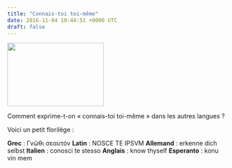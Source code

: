 ```yaml
---
title: "Connais-toi toi-même"
date: 2016-11-04 10:44:51 +0000 UTC
draft: false
---
```

<img class="alignnone size-medium" src="https://upload.wikimedia.org/wikipedia/commons/thumb/a/a5/Roman-mosaic-know-thyself.jpg/220px-Roman-mosaic-know-thyself.jpg" alt="" width="220" height="145" />

Comment exprime-t-on « connais-toi toi-même » dans les autres langues ?

Voici un petit florilège :

<strong>Grec</strong> : Γνῶθι σεαυτόν
<strong>Latin</strong> : NOSCE TE IPSVM
<strong>Allemand</strong> : erkenne dich selbst
<strong>Italien</strong> : conosci te stesso
<strong>Anglais</strong> : know thyself
<strong>Esperanto</strong> : konu vin mem

&nbsp;